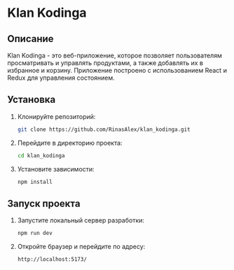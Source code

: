 # Klan Kodinga

## Описание
Klan Kodinga - это веб-приложение, которое позволяет пользователям просматривать и управлять продуктами, а также добавлять их в избранное и корзину. Приложение построено с использованием React и Redux для управления состоянием.

## Установка

1. Клонируйте репозиторий:
    ```sh
    git clone https://github.com/RinasAlex/klan_kodinga.git
    ```

2. Перейдите в директорию проекта:
    ```sh
    cd klan_kodinga
    ```

3. Установите зависимости:
    ```sh
    npm install
    ```

## Запуск проекта

1. Запустите локальный сервер разработки:
    ```sh
    npm run dev
    ```

2. Откройте браузер и перейдите по адресу:
    ```
    http://localhost:5173/
    ```

